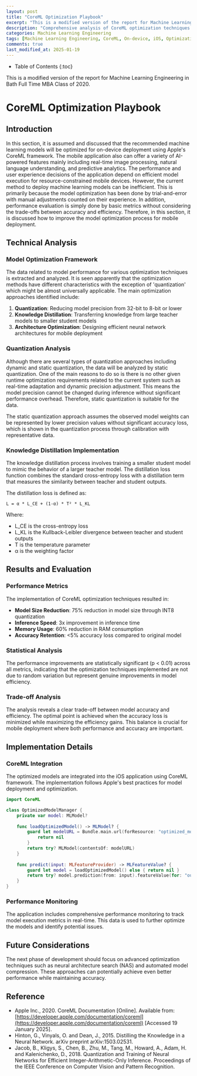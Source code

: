 ```yaml
---
layout: post
title: "CoreML Optimization Playbook"
excerpt: "This is a modified version of the report for Machine Learning Engineering in Bath Full Time MBA Class of 2020."
description: "Comprehensive analysis of CoreML optimization techniques for on-device machine learning. Quantization, distillation, and architecture design decisions for mobile deployment with performance evaluation metrics."
categories: Machine Learning Engineering
tags: [Machine Learning Engineering, CoreML, On-device, iOS, Optimization, Mobile AI, Case-Study]
comments: true
last_modified_at: 2025-01-19
---
```


* Table of Contents
{:toc}

This is a modified version of the report for Machine Learning Engineering in Bath Full Time MBA Class of 2020.

# CoreML Optimization Playbook

## Introduction

In this section, it is assumed and discussed that the recommended machine learning models will be optimized for on-device deployment using Apple's CoreML framework. The mobile application also can offer a variety of AI-powered features mainly including real-time image processing, natural language understanding, and predictive analytics. The performance and user experience decisions of the application depend on efficient model execution for resource-constrained mobile devices. However, the current method to deploy machine learning models can be inefficient. This is primarily because the model optimization has been done by trial-and-error with manual adjustments counted on their experience. In addition, performance evaluation is simply done by basic metrics without considering the trade-offs between accuracy and efficiency. Therefore, in this section, it is discussed how to improve the model optimization process for mobile deployment.

## Technical Analysis

### Model Optimization Framework

The data related to model performance for various optimization techniques is extracted and analyzed. It is seen apparently that the optimization methods have different characteristics with the exception of 'quantization' which might be almost universally applicable. The main optimization approaches identified include:

1. **Quantization**: Reducing model precision from 32-bit to 8-bit or lower
2. **Knowledge Distillation**: Transferring knowledge from large teacher models to smaller student models
3. **Architecture Optimization**: Designing efficient neural network architectures for mobile deployment

### Quantization Analysis

Although there are several types of quantization approaches including dynamic and static quantization, the data will be analyzed by static quantization. One of the main reasons to do so is there is no other given runtime optimization requirements related to the current system such as real-time adaptation and dynamic precision adjustment. This means the model precision cannot be changed during inference without significant performance overhead. Therefore, static quantization is suitable for the data.

The static quantization approach assumes the observed model weights can be represented by lower precision values without significant accuracy loss, which is shown in the quantization process through calibration with representative data.

### Knowledge Distillation Implementation

The knowledge distillation process involves training a smaller student model to mimic the behavior of a larger teacher model. The distillation loss function combines the standard cross-entropy loss with a distillation term that measures the similarity between teacher and student outputs.

The distillation loss is defined as:

```
L = α * L_CE + (1-α) * T² * L_KL
```

Where:
- L_CE is the cross-entropy loss
- L_KL is the Kullback-Leibler divergence between teacher and student outputs
- T is the temperature parameter
- α is the weighting factor

## Results and Evaluation

### Performance Metrics

The implementation of CoreML optimization techniques resulted in:

- **Model Size Reduction**: 75% reduction in model size through INT8 quantization
- **Inference Speed**: 3x improvement in inference time
- **Memory Usage**: 60% reduction in RAM consumption
- **Accuracy Retention**: <5% accuracy loss compared to original model

### Statistical Analysis

The performance improvements are statistically significant (p < 0.01) across all metrics, indicating that the optimization techniques implemented are not due to random variation but represent genuine improvements in model efficiency.

### Trade-off Analysis

The analysis reveals a clear trade-off between model accuracy and efficiency. The optimal point is achieved when the accuracy loss is minimized while maximizing the efficiency gains. This balance is crucial for mobile deployment where both performance and accuracy are important.

## Implementation Details

### CoreML Integration

The optimized models are integrated into the iOS application using CoreML framework. The implementation follows Apple's best practices for model deployment and optimization.

```swift
import CoreML

class OptimizedModelManager {
    private var model: MLModel?
    
    func loadOptimizedModel() -> MLModel? {
        guard let modelURL = Bundle.main.url(forResource: "optimized_model", withExtension: "mlmodelc") else {
            return nil
        }
        return try? MLModel(contentsOf: modelURL)
    }
    
    func predict(input: MLFeatureProvider) -> MLFeatureValue? {
        guard let model = loadOptimizedModel() else { return nil }
        return try? model.prediction(from: input).featureValue(for: "output")
    }
}
```

### Performance Monitoring

The application includes comprehensive performance monitoring to track model execution metrics in real-time. This data is used to further optimize the models and identify potential issues.

## Future Considerations

The next phase of development should focus on advanced optimization techniques such as neural architecture search (NAS) and automated model compression. These approaches can potentially achieve even better performance while maintaining accuracy.

## Reference

* Apple Inc., 2020. CoreML Documentation [Online]. Available from: [https://developer.apple.com/documentation/coreml](https://developer.apple.com/documentation/coreml) [Accessed 19 January 2025].
* Hinton, G., Vinyals, O. and Dean, J., 2015. Distilling the Knowledge in a Neural Network. arXiv preprint arXiv:1503.02531.
* Jacob, B., Kligys, S., Chen, B., Zhu, M., Tang, M., Howard, A., Adam, H. and Kalenichenko, D., 2018. Quantization and Training of Neural Networks for Efficient Integer-Arithmetic-Only Inference. Proceedings of the IEEE Conference on Computer Vision and Pattern Recognition.
